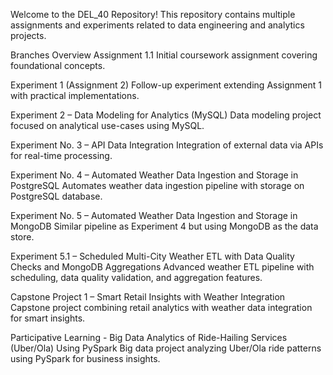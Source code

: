 Welcome to the DEL_40 Repository! This repository contains multiple assignments and experiments related to data engineering and analytics projects.

Branches Overview
Assignment 1.1
Initial coursework assignment covering foundational concepts.

Experiment 1 (Assignment 2)
Follow-up experiment extending Assignment 1 with practical implementations.

Experiment 2 – Data Modeling for Analytics (MySQL)
Data modeling project focused on analytical use-cases using MySQL.

Experiment No. 3 – API Data Integration
Integration of external data via APIs for real-time processing.

Experiment No. 4 – Automated Weather Data Ingestion and Storage in PostgreSQL
Automates weather data ingestion pipeline with storage on PostgreSQL database.

Experiment No. 5 – Automated Weather Data Ingestion and Storage in MongoDB
Similar pipeline as Experiment 4 but using MongoDB as the data store.

Experiment 5.1 – Scheduled Multi-City Weather ETL with Data Quality Checks and MongoDB Aggregations
Advanced weather ETL pipeline with scheduling, data quality validation, and aggregation features.

Capstone Project 1 – Smart Retail Insights with Weather Integration
Capstone project combining retail analytics with weather data integration for smart insights.

Participative Learning - Big Data Analytics of Ride-Hailing Services (Uber/Ola) Using PySpark
Big data project analyzing Uber/Ola ride patterns using PySpark for business insights.


